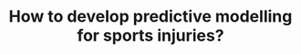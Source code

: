 ---
id: question-006
title: How to develop predictive modelling for sports injuries?
application: athlete's readiness
dataTypes:
  - categorical-ordinal
questionType: predictive
dataExpertises:
  - medical-signal-processing
  - clustering
  - classification
dataMethods:
  - clustering
  - classification
  - deep-learning
themes:
  - sports-medicine
  - wellness-and-training-load-monitoring
taskSolvers:
  - analyse-injury-and-rehabilitation-patterns
experts:
  - Dimitri Perrrin
  - Richi Nayak
references:
  - https://journals.plos.org/plosone/article?id=10.1371/journal.pone.0201264
  - https://www.sciencedirect.com/science/article/pii/S0960077922012589
  - https://arxiv.org/abs/1609.07480
---